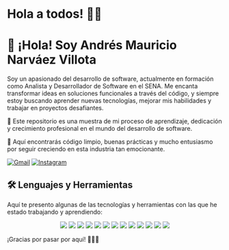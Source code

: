 <!-- Saludo -->
# Hola a todos! :wave::smiley:

<!-- Introduction -->
# 👋 ¡Hola! Soy Andrés Mauricio Narváez Villota

Soy un apasionado del desarrollo de software, actualmente en formación como Analista y Desarrollador de Software en el SENA. Me encanta transformar ideas en soluciones funcionales a través del código, y siempre estoy buscando aprender nuevas tecnologías, mejorar mis habilidades y trabajar en proyectos desafiantes.

🚀 Este repositorio es una muestra de mi proceso de aprendizaje, dedicación y crecimiento profesional en el mundo del desarrollo de software.

🔧 Aquí encontrarás código limpio, buenas prácticas y mucho entusiasmo por seguir creciendo en esta industria tan emocionante.

<!-- Contactos -->
[![Gmail](https://img.shields.io/badge/-joykishan120-c14438?style=flat&logo=Gmail&logoColor=white)](mailto:joykishan120@gmail.com)
[![Instagram](https://img.shields.io/badge/-joykishan_sharma-c13584?style=flat&labelColor=c13584&logo=instagram&logoColor=white)](https://www.instagram.com/joykishan_sharma)

<!-- Lenguajes y Herramientas -->
## 🛠️ Lenguajes y Herramientas

Aquí te presento algunas de las tecnologías y herramientas con las que he estado trabajando y aprendiendo:

<p align="center">
  <!-- Backend & Frameworks -->
  <img src="https://img.shields.io/badge/Laravel-F05340?style=for-the-badge&logo=laravel&logoColor=white" />
  <img src="https://img.shields.io/badge/PHP-777BB4?style=for-the-badge&logo=php&logoColor=white" />
  <img src="https://img.shields.io/badge/MySQL-4479A1?style=for-the-badge&logo=mysql&logoColor=white" />
  <img src="https://img.shields.io/badge/Oracle-F80000?style=for-the-badge&logo=oracle&logoColor=white" />
  
  <!-- Frontend -->
  <img src="https://img.shields.io/badge/HTML5-E34F26?style=for-the-badge&logo=html5&logoColor=white" />
  <img src="https://img.shields.io/badge/CSS3-1572B6?style=for-the-badge&logo=css3&logoColor=white" />
  <img src="https://img.shields.io/badge/JavaScript-F7DF1E?style=for-the-badge&logo=javascript&logoColor=black" />
  
  <!-- Mobile -->
  <img src="https://img.shields.io/badge/Flutter-02569B?style=for-the-badge&logo=flutter&logoColor=white" />
  <img src="https://img.shields.io/badge/Dart-0175C2?style=for-the-badge&logo=dart&logoColor=white" />
  
  <!-- General & Otros -->
  <img src="https://img.shields.io/badge/Python-3776AB?style=for-the-badge&logo=python&logoColor=white" />
  <img src="https://img.shields.io/badge/Testing-000000?style=for-the-badge&logo=testing-library&logoColor=white" />
  <img src="https://img.shields.io/badge/Documentación-007ACC?style=for-the-badge&logo=readthedocs&logoColor=white" />
  <img src="https://img.shields.io/badge/Calidad-4CAF50?style=for-the-badge&logo=codefactor&logoColor=white" />
</p>

¡Gracias por pasar por aquí! 👨‍💻💡

